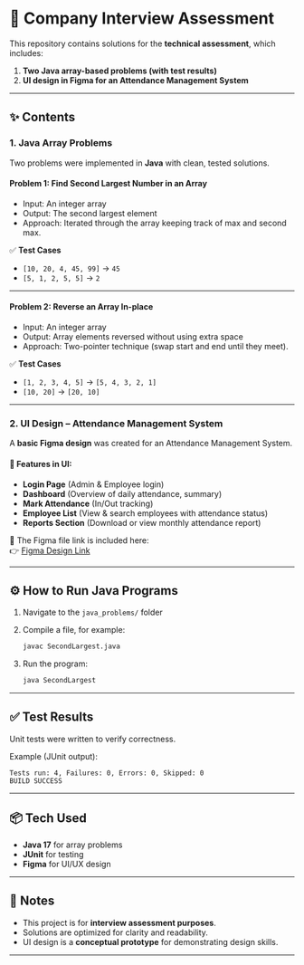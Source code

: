 
# 📑 Company Interview Assessment

This repository contains solutions for the **technical assessment**, which includes:

1. **Two Java array-based problems (with test results)**  
2. **UI design in Figma for an Attendance Management System**

---

## ✨ Contents

### 1. Java Array Problems
Two problems were implemented in **Java** with clean, tested solutions.  

#### Problem 1: Find Second Largest Number in an Array
- Input: An integer array  
- Output: The second largest element  
- Approach: Iterated through the array keeping track of max and second max.  

✅ **Test Cases**  
- `[10, 20, 4, 45, 99]` → `45`  
- `[5, 1, 2, 5, 5]` → `2`  

---

#### Problem 2: Reverse an Array In-place
- Input: An integer array  
- Output: Array elements reversed without using extra space  
- Approach: Two-pointer technique (swap start and end until they meet).  

✅ **Test Cases**  
- `[1, 2, 3, 4, 5]` → `[5, 4, 3, 2, 1]`  
- `[10, 20]` → `[20, 10]`  

---

### 2. UI Design – Attendance Management System
A **basic Figma design** was created for an Attendance Management System.  

#### 🎨 Features in UI:
- **Login Page** (Admin & Employee login)  
- **Dashboard** (Overview of daily attendance, summary)  
- **Mark Attendance** (In/Out tracking)  
- **Employee List** (View & search employees with attendance status)  
- **Reports Section** (Download or view monthly attendance report)  

📌 The Figma file link is included here:  
👉 [Figma Design Link](https://www.figma.com/design/DchYjbbRcynNe2U57PJvuB/Attendance-Management-System--BELC-?node-id=0-1&t=abBrDLNFPJG9Z4gl-1)  

---

## ⚙️ How to Run Java Programs

1. Navigate to the `java_problems/` folder  
2. Compile a file, for example:  
   ```bash
   javac SecondLargest.java
   ````

3. Run the program:

   ```bash
   java SecondLargest
   ```

---

## ✅ Test Results

Unit tests were written to verify correctness.

Example (JUnit output):

  ```
  Tests run: 4, Failures: 0, Errors: 0, Skipped: 0
  BUILD SUCCESS
  ```

---

## 📦 Tech Used

* **Java 17** for array problems
* **JUnit** for testing
* **Figma** for UI/UX design

---

## 📄 Notes

* This project is for **interview assessment purposes**.
* Solutions are optimized for clarity and readability.
* UI design is a **conceptual prototype** for demonstrating design skills.

---
